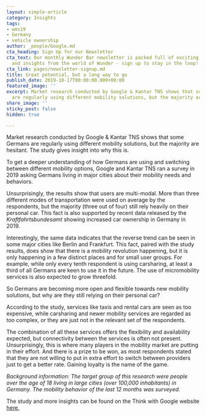```yaml
---
layout: simple-article
category: Insights
tags:
- wms19
- Germany
- vehicle ownership
author: _people/Google.md
cta_heading: Sign Up for our Newsletter
cta_text: Our monthly Wunder Bar newsletter is packed full of exciting news, updates
  and insights from the world of Wunder - sign up to stay in the loop!
cta_link: pages/newsletter-signup.md
title: Great potential, but a long way to go
publish_date: 2019-10-17T00:00:00.000+00:00
featured_image: ''
excerpt: Market research conducted by Google & Kantar TNS shows that some Germans
  are regularly using different mobility solutions, but the majority are hesitant.
share_image: ''
sticky_post: false
hidden: true

---
```

Market research conducted by Google & Kantar TNS shows that some Germans are regularly using different mobility solutions, but the majority are hesitant. The study gives insight into why this is.

To get a deeper understanding of how Germans are using and switching between different mobility options, Google and Kantar TNS ran a survey in 2019 asking Germans living in major cities about their mobility needs and behaviors.

Unsurprisingly, the results show that users are multi-modal. More than three different modes of transportation were used on average by the respondents, but the majority (three out of four) still rely heavily on their personal car. This fact is also supported by recent data released by the _Kraftfahrtsbundesamt_ showing increased car ownership in Germany in 2019.

Interestingly, the same data indicates that the reverse trend can be seen in some major cities like Berlin and Frankfurt. This fact, paired with the study results, does show that there is a mobility revolution happening, but it is only happening in a few distinct places and for small user groups. For example, while only every tenth respondent is using carsharing, at least a third of all Germans are keen to use it in the future. The use of micromobility services is also expected to grow threefold.

So Germans are becoming more open and flexible towards new mobility solutions, but why are they still relying on their personal car?

According to the study, services like taxis and rental cars are seen as too expensive, while carsharing and newer mobility services are regarded as too complex, or they are just not in the relevant set of the respondents.

The combination of all these services offers the flexibility and availability expected, but connectivity between the services is often not present. Unsurprisingly, this is where many players in the mobility market are putting in their effort. And there is a prize to be won, as most respondents stated that they are not willing to put in extra effort to switch between providers just to get a better rate. Gaining loyalty is the name of the game.

_Background information: The target group of this research were people over the age of 18 living in large cities (over 100,000 inhabitants) in Germany. The mobility behavior of the last 12 months was surveyed._

The study and more insights can be found on the Think with Google website [here.](https://www.thinkwithgoogle.com/intl/de-de/insights/kundeneinblicke/studie-ueber-neue-mobilitaetsangebote-wir-werden-immer-flexibler/)